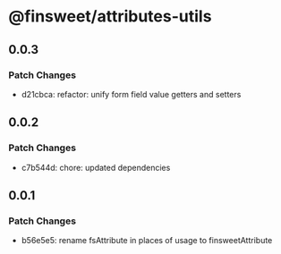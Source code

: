 # @finsweet/attributes-utils

## 0.0.3

### Patch Changes

- d21cbca: refactor: unify form field value getters and setters

## 0.0.2

### Patch Changes

- c7b544d: chore: updated dependencies

## 0.0.1

### Patch Changes

- b56e5e5: rename fsAttribute in places of usage to finsweetAttribute
